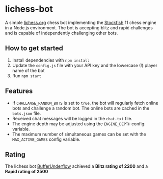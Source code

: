 # lichess-bot

A simple [lichess.org](https://lichess.org) chess bot implementing the [Stockfish](https://stockfishchess.org) 11 chess engine in a Node.js environment. The bot is accepting blitz and rapid challenges and is capable of independently challenging other bots. 

## How to get started

1. Install dependencies with ``npm install``
2. Update the ``config.js`` file with your API key and the lowercase (!) player name of the bot
3. Run ``npm start``

## Features

- If `CHALLANGE_RANDOM_BOTS` is set to `true`, the bot will regularly fetch online bots and challenge a random bot. The online bots are cached in the `bots.json` file.
- Received chat messages will be logged in the `chat.txt` file.
- The engine depth may be adjusted using the `ENGINE_DEPTH` config variable.
- The maximum number of simultaneous games can be set with the `MAX_ACTIVE_GAMES` config variable.

## Rating

The lichess bot [BufferUnderflow](https://lichess.org/@/BufferUnderflow) achieved a **Blitz rating of 2200** and a **Rapid rating of 2500**
